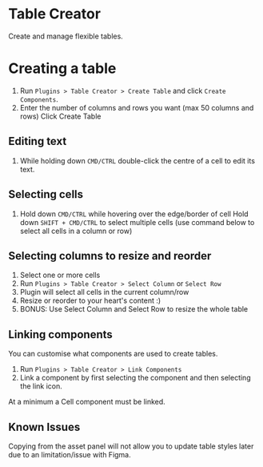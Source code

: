 # Table Creator

Create and manage flexible tables.

# Creating a table

1. Run `Plugins > Table Creator > Create Table` and click `Create Components`.
2. Enter the number of columns and rows you want (max 50 columns and rows)
Click Create Table

## Editing text

1. While holding down `CMD/CTRL` double-click the centre of a cell to edit its text.

## Selecting cells

1. Hold down `CMD/CTRL` while hovering over the edge/border of cell
Hold down `SHIFT + CMD/CTRL` to select multiple cells (use command below to select all cells in a column or row)


## Selecting columns to resize and reorder

1. Select one or more cells
2. Run `Plugins > Table Creator > Select Column` or `Select Row`
3. Plugin will select all cells in the current column/row
4. Resize or reorder to your heart's content :)
5. BONUS: Use Select Column and Select Row to resize the whole table


## Linking components

You can customise what components are used to create tables.

1. Run `Plugins > Table Creator > Link Components`
2. Link a component by first selecting the component and then selecting the link icon.

At a minimum a Cell component must be linked.

## Known Issues

Copying from the asset panel will not allow you to update table styles later due to an limitation/issue with Figma.